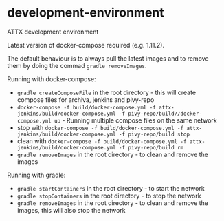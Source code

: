 # development-environment
ATTX development environment

Latest version of docker-compose required (e.g. 1.11.2).

The default behaviour is to always pull the latest images and to remove them by doing the commad `gradle removeImages`.

Running with docker-compose:
* `gradle createComposeFile` in the root directory - this will create compose files for archiva, jenkins and pivy-repo
* `docker-compose -f build/docker-compose.yml -f attx-jenkins/build/docker-compose.yml -f pivy-repo/build//docker-compose.yml up` - Running multiple compose files on the same network
* stop with `docker-compose -f build/docker-compose.yml -f attx-jenkins/build/docker-compose.yml -f pivy-repo/build stop`
* clean with `docker-compose -f build/docker-compose.yml -f attx-jenkins/build/docker-compose.yml -f pivy-repo/build rm`
* `gradle removeImages` in the root directory - to clean and remove the images

Running with gradle:
* `gradle startContainers` in the root directory - to start the network
* `gradle stopContainers` in the root directory - to stop the network
* `gradle removeImages` in the root directory - to clean and remove the images, this will also stop the network
